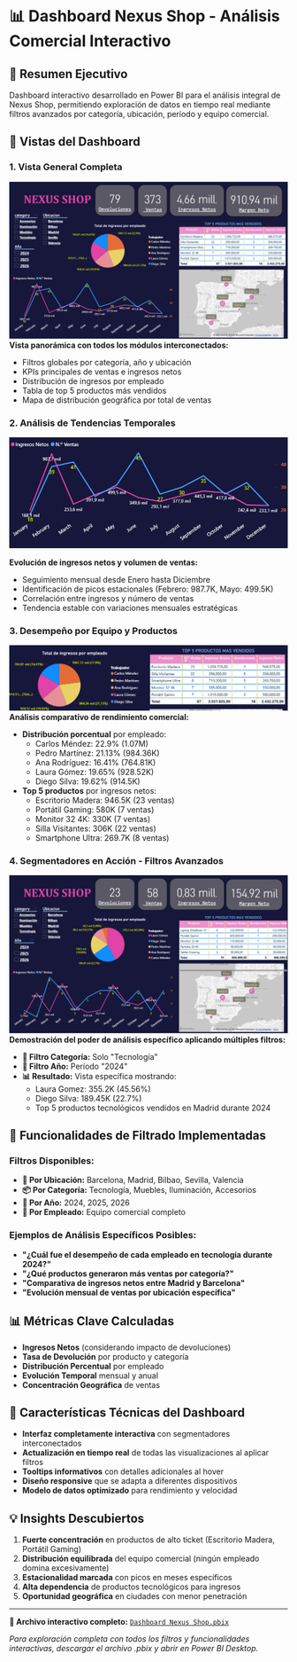 # 📊 Dashboard Nexus Shop - Análisis Comercial Interactivo

## 🎯 Resumen Ejecutivo
Dashboard interactivo desarrollado en Power BI para el análisis integral de Nexus Shop, permitiendo exploración de datos en tiempo real mediante filtros avanzados por categoría, ubicación, período y equipo comercial.

## 📸 Vistas del Dashboard

### 1. Vista General Completa
![Dashboard Completo](01_dashboard_completo.png)
**Vista panorámica con todos los módulos interconectados:**
- Filtros globales por categoría, año y ubicación
- KPIs principales de ventas e ingresos netos
- Distribución de ingresos por empleado 
- Tabla de top 5 productos más vendidos
- Mapa de distribución geográfica por total de ventas

### 2. Análisis de Tendencias Temporales  
![Tendencias Mensuales](02_tendencias_mensuales.png)

**Evolución de ingresos netos y volumen de ventas:**
- Seguimiento mensual desde Enero hasta Diciembre
- Identificación de picos estacionales (Febrero: 987.7K, Mayo: 499.5K)
- Correlación entre ingresos y número de ventas
- Tendencia estable con variaciones mensuales estratégicas

### 3. Desempeño por Equipo y Productos
![Equipo y Productos](03_empleados_productos.png)
**Análisis comparativo de rendimiento comercial:**
- **Distribución porcentual** por empleado:
  - Carlos Méndez: 22.9% (1.07M)
  - Pedro Martínez: 21.13% (984.36K)
  - Ana Rodríguez: 16.41% (764.81K)
  - Laura Gómez: 19.65% (928.52K)
  - Diego Silva: 19.62% (914.5K)
- **Top 5 productos** por ingresos netos:
  - Escritorio Madera: 946.5K (23 ventas)
  - Portátil Gaming: 580K (7 ventas)
  - Monitor 32 4K: 330K (7 ventas)
  - Silla Visitantes: 306K (22 ventas)
  - Smartphone Ultra: 269.7K (8 ventas)

### 4. Segmentadores en Acción - Filtros Avanzados
![Filtros Interactivos](04_filtros_interactivos.png)
**Demostración del poder de análisis específico aplicando múltiples filtros:**
- **🔧 Filtro Categoría:** Solo "Tecnología"
- **📅 Filtro Año:** Período "2024"
- **📊 Resultado:** Vista específica mostrando:
  - Laura Gomez: 355.2K (45.56%)
  - Diego Silva: 189.45K (22.7%)
  - Top 5 productos tecnológicos vendidos en Madrid durante 2024

## 🔧 Funcionalidades de Filtrado Implementadas

### Filtros Disponibles:
- **📍 Por Ubicación:** Barcelona, Madrid, Bilbao, Sevilla, Valencia
- **📦 Por Categoría:** Tecnología, Muebles, Iluminación, Accesorios
- **📅 Por Año:** 2024, 2025, 2026
- **👥 Por Empleado:** Equipo comercial completo

### Ejemplos de Análisis Específicos Posibles:
- **"¿Cuál fue el desempeño de cada empleado en tecnología durante 2024?"**
- **"¿Qué productos generaron más ventas por categoría?"**
- **"Comparativa de ingresos netos entre Madrid y Barcelona"**
- **"Evolución mensual de ventas por ubicación específica"**

## 📊 Métricas Clave Calculadas
- **Ingresos Netos** (considerando impacto de devoluciones)
- **Tasa de Devolución** por producto y categoría
- **Distribución Percentual** por empleado
- **Evolución Temporal** mensual y anual
- **Concentración Geográfica** de ventas

## 🎨 Características Técnicas del Dashboard
- **Interfaz completamente interactiva** con segmentadores interconectados
- **Actualización en tiempo real** de todas las visualizaciones al aplicar filtros
- **Tooltips informativos** con detalles adicionales al hover
- **Diseño responsive** que se adapta a diferentes dispositivos
- **Modelo de datos optimizado** para rendimiento y velocidad

## 💡 Insights Descubiertos
1. **Fuerte concentración** en productos de alto ticket (Escritorio Madera, Portátil Gaming)
2. **Distribución equilibrada** del equipo comercial (ningún empleado domina excesivamente)
3. **Estacionalidad marcada** con picos en meses específicos
4. **Alta dependencia** de productos tecnológicos para ingresos
5. **Oportunidad geográfica** en ciudades con menor penetración

---

**📁 Archivo interactivo completo:** [`Dashboard Nexus Shop.pbix`](Dashboard%20Nexus%20Shop.pbix)

*Para exploración completa con todos los filtros y funcionalidades interactivas, descargar el archivo .pbix y abrir en Power BI Desktop.*
